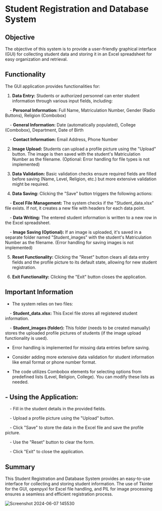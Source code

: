 # **Student Registration and Database System**
## Objective
  
The objective of this system is to provide a user-friendly graphical interface (GUI) for collecting student data and storing it in an Excel spreadsheet for easy organization and retrieval.

## Functionality

The GUI application provides functionalities for:

1. **Data Entry:** Students or authorized personnel can enter student information through various input fields, including:

    - **Personal Information:** Full Name, Matriculation Number, Gender (Radio Buttons), Religion (Combobox)

    - **General Information:** Date (automatically populated), College (Combobox), Department, Date of Birth

    - **Contact Information:** Email Address, Phone Number

2. **Image Upload:** Students can upload a profile picture using the "Upload" button. The image is then saved with the student's Matriculation Number as the filename. (Optional: Error handling for file types is not implemented)

3. **Data Validation:** Basic validation checks ensure required fields are filled before saving (Name, Level, Religion, etc.) but more extensive validation might be required.

4. **Data Saving:** Clicking the "Save" button triggers the following actions:

    - **Excel File Management:** The system checks if the "Student_data.xlsx" file exists. If not, it creates a new file with headers for each data point.

    - **Data Writing:** The entered student information is written to a new row in the Excel spreadsheet.

    - **Image Saving (Optional):** If an image is uploaded, it's saved in a separate folder named "Student_images" with the student's Matriculation Number as the filename. (Error handling for saving images is not implemented)

5. **Reset Functionality:** Clicking the "Reset" button clears all data entry fields and the profile picture to its default state, allowing for new student registration.

6. **Exit Functionality:** Clicking the "Exit" button closes the application. 


## Important Information

- The system relies on two files:

    - **Student_data.xlsx:** This Excel file stores all registered student information.

    - **Student_images (folder):** This folder (needs to be created manually) stores the uploaded profile pictures of students (if the image upload functionality is used).

- Error handling is implemented for missing data entries before saving.

- Consider adding more extensive data validation for student information like email format or phone number format.

- The code utilizes Combobox elements for selecting options from predefined lists (Level, Religion, College). You can modify these lists as needed.

## - Using the Application:

    - Fill in the student details in the provided fields.

    - Upload a profile picture using the "Upload" button.

    - Click "Save" to store the data in the Excel file and save the profile picture.

    - Use the "Reset" button to clear the form.

    - Click "Exit" to close the application.

  

## Summary

This Student Registration and Database System provides an easy-to-use interface for collecting and storing student information. The use of Tkinter for the GUI, openpyxl for Excel file handling, and PIL for image processing ensures a seamless and efficient registration process.


![Screenshot 2024-06-07 145530](https://github.com/user-attachments/assets/0bd7e29e-4da9-4881-86a0-74222b58ed6d)
